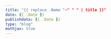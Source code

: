 ```yaml
---
title: "{{ replace .Name "-" " " | title }}"
date: {{ .Date }}
publishdata: {{ .Date }}
type: "blog"
mathjax: true
---
```

